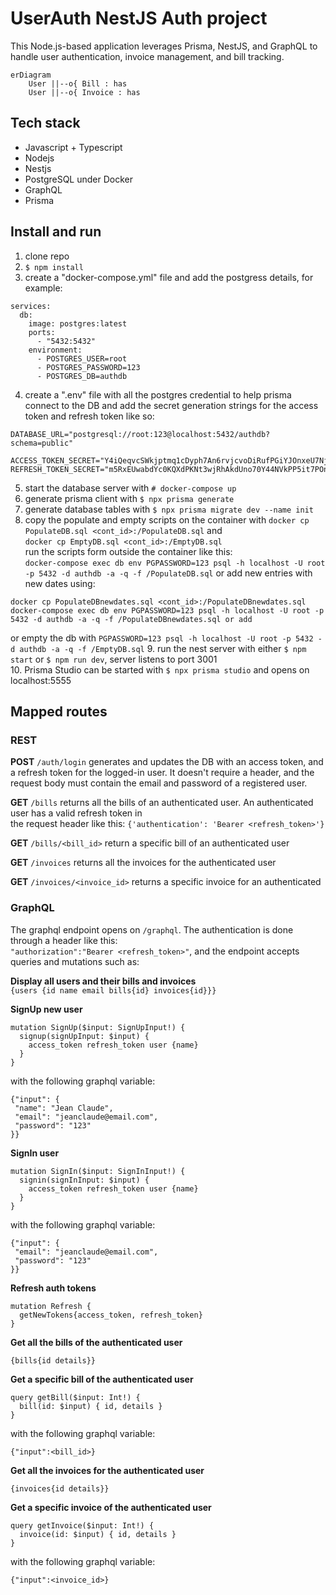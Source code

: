 # UserAuth NestJS Auth project  
This Node.js-based application leverages Prisma, NestJS, and GraphQL to handle user authentication, 
invoice management, and bill tracking.

```mermaid
erDiagram
    User ||--o{ Bill : has
    User ||--o{ Invoice : has
```

## Tech stack
- Javascript + Typescript  
- Nodejs  
- Nestjs
- PostgreSQL under Docker
- GraphQL
- Prisma

## Install and run  
1. clone repo   
2. ```$ npm install```  
3. create a "docker-compose.yml" file and add the postgress details, for example:  
```
services:  
  db:  
    image: postgres:latest  
    ports:  
      - "5432:5432"  
    environment:  
      - POSTGRES_USER=root  
      - POSTGRES_PASSWORD=123  
      - POSTGRES_DB=authdb 
```
4. create a ".env" file with all the postgres credential to help prisma connect to the DB and add the secret
generation strings for the access token and refresh token like so: 
```
DATABASE_URL="postgresql://root:123@localhost:5432/authdb?schema=public"

ACCESS_TOKEN_SECRET="Y4iQeqvcSWkjptmq1cDyph7An6rvjcvoDiRufPGiYJOnxeU7NjBwcV9UG9PtGvyD"
REFRESH_TOKEN_SECRET="m5RxEUwabdYc0KQXdPKNt3wjRhAkdUno70Y44NVkPP5it7POnyZHHzcTJFlILR6Z"
```  
5. start the database server with ```# docker-compose up```  
6. generate prisma client with ```$ npx prisma generate```  
7. generate database tables with ```$ npx prisma migrate dev --name init```   
8. copy the populate and empty scripts on the container with ```docker cp PopulateDB.sql <cont_id>:/PopulateDB.sql``` and  
```docker cp EmptyDB.sql <cont_id>:/EmptyDB.sql```  
run the scripts form outside the container like this:  
```docker-compose exec db env PGPASSWORD=123 psql -h localhost -U root -p 5432 -d authdb -a -q -f /PopulateDB.sql``` 
or add new entries with new dates using: 
```
docker cp PopulateDBnewdates.sql <cont_id>:/PopulateDBnewdates.sql
docker-compose exec db env PGPASSWORD=123 psql -h localhost -U root -p 5432 -d authdb -a -q -f /PopulateDBnewdates.sql or add
```
or empty the db with ```PGPASSWORD=123 psql -h localhost -U root -p 5432 -d authdb -a -q -f /EmptyDB.sql```
9. run the nest server with either ```$ npm start``` or ```$ npm run dev```, server listens to port 3001  
10. Prisma Studio can be started with ```$ npx prisma studio``` and opens on localhost:5555  

## Mapped routes
### REST
__POST__ ```/auth/login``` generates and updates the DB with an access token, and a refresh token for the logged-in user.
It doesn't require a header, and the request body must contain the email and password of a registered user.  

__GET__ ```/bills``` returns all the bills of an authenticated user. An authenticated user has a valid refresh token in  
the request header like this: ```{'authentication': 'Bearer <refresh_token>'}```  

__GET__ ```/bills/<bill_id>``` return a specific bill of an authenticated user  

__GET__ ```/invoices``` returns all the invoices for the authenticated user  

__GET__ ```/invoices/<invoice_id>``` returns a specific invoice for an authenticated  

### GraphQL
The graphql endpoint opens on ```/graphql```. The authentication is done through a header like this:  
```"authorization":"Bearer <refresh_token>"```, and the endpoint accepts queries and mutations such as:

__Display all users and their bills and invoices__  
```{users {id name email bills{id} invoices{id}}}```  

__SignUp new user__
```
mutation SignUp($input: SignUpInput!) {
  signup(signUpInput: $input) {
    access_token refresh_token user {name}
  }
}
```  
with the following graphql variable: 
```
{"input": {
 "name": "Jean Claude",
 "email": "jeanclaude@email.com",
 "password": "123" 
}} 
```

__SignIn user__
```
mutation SignIn($input: SignInInput!) {
  signin(signInInput: $input) {
    access_token refresh_token user {name}
  }
}
```
with the following graphql variable:
```
{"input": {
 "email": "jeanclaude@email.com",
 "password": "123" 
}}
```

__Refresh auth tokens__  
```
mutation Refresh {
  getNewTokens{access_token, refresh_token}
}
```

__Get all the bills of the authenticated user__
```
{bills{id details}}
```

__Get a specific bill of the authenticated user__  
```
query getBill($input: Int!) {
  bill(id: $input) { id, details }
}
```
with the following graphql variable:
```
{"input":<bill_id>}
```

__Get all the invoices for the authenticated user__
```
{invoices{id details}}
```

__Get a specific invoice of the authenticated user__  
```
query getInvoice($input: Int!) {
  invoice(id: $input) { id, details }
}

```
with the following graphql variable:
```
{"input":<invoice_id>}
```
